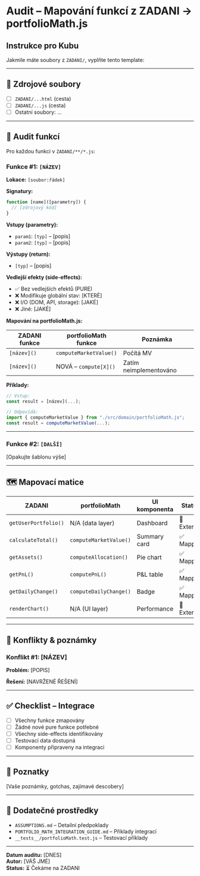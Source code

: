 # Audit – Mapování funkcí z ZADANI → portfolioMath.js

## Instrukce pro Kubu

Jakmile máte soubory z `ZADANI/`, vyplňte tento template:

---

## 📄 Zdrojové soubory

- [ ] `ZADANI/...html` (cesta)
- [ ] `ZADANI/...js` (cesta)
- [ ] Ostatní soubory: ...

---

## 🔎 Audit funkcí

Pro každou funkci v `ZADANI/**/*.js`:

### Funkce #1: `[NÁZEV]`

**Lokace:** `[soubor:řádek]`

**Signatury:**
```javascript
function [name]([parametry]) {
  // [zdrojový kód]
}
```

**Vstupy (parametry):**
- `param1`: `[typ]` – [popis]
- `param2`: `[typ]` – [popis]

**Výstupy (return):**
- `[typ]` – [popis]

**Vedlejší efekty (side-effects):**
- ✅ Bez vedlejších efektů (PURE)
- ❌ Modifikuje globální stav: [KTERÉ]
- ❌ I/O (DOM, API, storage): [JAKÉ]
- ❌ Jiné: [JAKÉ]

**Mapování na portfolioMath.js:**

| ZADANI funkce | portfolioMath funkce | Poznámka |
|--|--|--|
| `[název]()` | `computeMarketValue()` | Počítá MV |
| `[název]()` | NOVÁ – `compute[X]()` | Zatím neimplementováno |

**Příklady:**
```javascript
// Vstup:
const result = [název](...);

// Odpovídá:
import { computeMarketValue } from "./src/domain/portfolioMath.js";
const result = computeMarketValue(...);
```

---

### Funkce #2: `[DALŠÍ]`

[Opakujte šablonu výše]

---

## 🗺️ Mapovací matice

| ZADANI | portfolioMath | UI komponenta | Status |
|--|--|--|--|
| `getUserPortfolio()` | N/A (data layer) | Dashboard | 🔵 External |
| `calculateTotal()` | `computeMarketValue()` | Summary card | ✅ Mapped |
| `getAssets()` | `computeAllocation()` | Pie chart | ✅ Mapped |
| `getPnL()` | `computePnL()` | P&L table | ✅ Mapped |
| `getDailyChange()` | `computeDailyChange()` | Badge | ✅ Mapped |
| `renderChart()` | N/A (UI layer) | Performance | 🔵 External |

---

## 🚨 Konflikty & poznámky

### Konflikt #1: [NÁZEV]

**Problém:** [POPIS]

**Řešení:** [NAVRŽENÉ ŘEŠENÍ]

---

## ✅ Checklist – Integrace

- [ ] Všechny funkce zmapovány
- [ ] Žádné nové pure funkce potřebné
- [ ] Všechny side-effects identifikovány
- [ ] Testovací data dostupná
- [ ] Komponenty připraveny na integraci

---

## 📝 Poznatky

[Vaše poznámky, gotchas, zajímavé descobery]

---

## 🔗 Dodatečné prostředky

- `ASSUMPTIONS.md` – Detailní předpoklady
- `PORTFOLIO_MATH_INTEGRATION_GUIDE.md` – Příklady integrací
- `__tests__/portfolioMath.test.js` – Testovací příklady

---

**Datum auditu:** [DNES]  
**Autor:** [VÁŠ JMÉ]  
**Status:** ⏳ Čekáme na ZADANI
